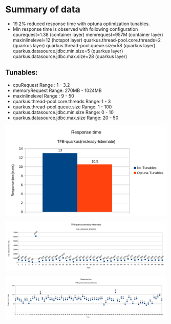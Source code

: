 # Summary of data
- 19.2% reduced response time with optuna optimization tunables.
- Min response time is observed with following configuration
cpurequest=1.38 (container layer)
memrequest=957M (container layer)
maxinlinelevel=12 (hotspot layer)
quarkus.thread-pool.core.threads=2 (quarkus layer)
quarkus.thread-pool.queue.size=58 (quarkus layer)
quarkus.datasource.jdbc.min.size=5 (quarkus layer)
quarkus.datasource.jdbc.max.size=28 (quarkus layer)


## Tunables:
- cpuRequest 				Range : 1 - 3.2
- memoryRequest 			Range: 270MB - 1024MB
- maxinlinelevel			Range : 9 - 50
- quarkus.thread-pool.core.threads	Range: 1 - 3
- quarkus.thread-pool.queue.size	Range: 1 - 100
- quarkus.datasource.jdbc.min.size	Range: 0 - 10
- quarkus.datasource.jdbc.max.size	Range: 20 - 50

![Responsetime](responsetime.png)

![Responsetime Vs Trials](maxresponsetimeVStrials.png)

![MaxResponsetime Vs Trials](responsetimeVStrials.png)

